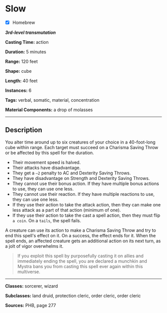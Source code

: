 # Slow

- [x] Homebrew

***3rd-level transmutation***

**Casting Time:** action

**Duration:** 5 minutes

**Range:** 120 feet

**Shape:** cube

**Length:** 40 feet

**Instances:** 6

**Tags:** verbal, somatic, material, concentration

**Material Components:** a drop of molasses

---

## Description
You alter time around up to six creatures of your choice in a 40-foot-long cube within range.
Each target must succeed on a Charisma Saving Throw or be affected by this spell for the duration.
- Their movement speed is halved.
- Their attacks have disadvantage.
- They get a `–2` penalty to AC and Dexterity Saving Throws.
- They have disadvantage on Strength and Dexterity Saving Throws.
- They cannot use their bonus action.
	If they have multiple bonus actions to use, they can use one less.
- They cannot use their reaction.
	If they have multiple reactions to use, they can use one less.
- If they use their action to take the attack action, then they can make one less attack as a part of that action (minimum of one).
- If they use their action to take the cast a spell action, then they must flip `a coin`.
	On a `tails`, the spell fails.

A creature can use its action to make a Charisma Saving Throw and try to end this spell's effect on it.
On a success, the effect ends for it.
When the spell ends, an affected creature gets an additional action on its next turn, as a jolt of vigor overwhelms it.

> If you exploit this spell by purposefully casting it on allies and immediately ending the spell, you are declared a munchkin and Mystra bans you from casting this spell ever again within this multiverse.

---

**Classes:** sorcerer, wizard

**Subclasses:** land druid, protection cleric, order cleric, order cleric

**Sources:** PHB, page 277

<!-- QA Pass Needed -->
